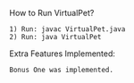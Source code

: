 How to Run VirtualPet?

	1) Run: javac VirtualPet.java
	2) Run: java VirtualPet


Extra Features Implemented:
	
	Bonus One was implemented.